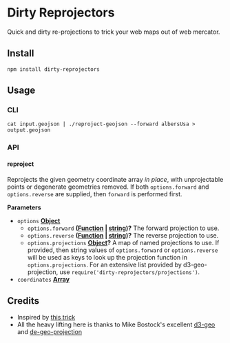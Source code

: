 # Dirty Reprojectors

Quick and dirty re-projections to trick your web maps out of web mercator.

## Install

    npm install dirty-reprojectors

## Usage

### CLI

    cat input.geojson | ./reproject-geojson --forward albersUsa > output.geojson

### API

<!-- Generated by documentation.js. Update this documentation by updating the source code. -->

#### reproject

Reprojects the given geometry coordinate array _in place_, with
unprojectable points or degenerate geometries removed. If both
`options.forward` and `options.reverse` are supplied, then `forward` is
performed first.

**Parameters**

-   `options` **[Object](https://developer.mozilla.org/en-US/docs/Web/JavaScript/Reference/Global_Objects/Object)** 
    -   `options.forward` **([Function](https://developer.mozilla.org/en-US/docs/Web/JavaScript/Reference/Statements/function) \| [string](https://developer.mozilla.org/en-US/docs/Web/JavaScript/Reference/Global_Objects/String))?** The forward projection to use.
    -   `options.reverse` **([Function](https://developer.mozilla.org/en-US/docs/Web/JavaScript/Reference/Statements/function) \| [string](https://developer.mozilla.org/en-US/docs/Web/JavaScript/Reference/Global_Objects/String))?** The reverse projection to use.
    -   `options.projections` **[Object](https://developer.mozilla.org/en-US/docs/Web/JavaScript/Reference/Global_Objects/Object)?** A map of named projections to use.  If provided, then string values of `options.forward` or `options.reverse` will be used as keys to look up the projection function in `options.projections`.  For an extensive list provided by d3-geo-projection, use `require('dirty-reprojectors/projections')`.
-   `coordinates` **[Array](https://developer.mozilla.org/en-US/docs/Web/JavaScript/Reference/Global_Objects/Array)** 

## Credits

 - Inspired by [this trick](https://www.mapbox.com/blog/mapping-arctic-ice-polar-projection/)
 - All the heavy lifting here is thanks to Mike Bostock's excellent [d3-geo](https://github.com/d3/d3-geo) and [de-geo-projection](https://github.com/d3/d3-geo-projection)

